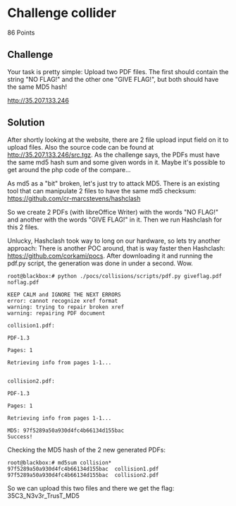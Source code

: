# Challenge collider

86 Points

## Challenge

Your task is pretty simple: Upload two PDF files. The first should contain the string "NO FLAG!" and the other one "GIVE FLAG!", but both should have the same MD5 hash!

http://35.207.133.246

## Solution

After shortly looking at the website, there are 2 file upload input field on it to upload files. Also the source code can be found at http://35.207.133.246/src.tgz. As the challenge says, the PDFs must have the same md5 hash sum and some given words in it. Maybe it's possible to get around the php code of the compare...

As md5 as a "bit" broken, let's just try to attack MD5. There is an existing tool that can manipulate 2 files to have the same md5 checksum: https://github.com/cr-marcstevens/hashclash

So we create 2 PDFs (with libreOffice Writer) with the words "NO FLAG!" and another with the words "GIVE FLAG!" in it. Then we run Hashclash for this 2 files.

Unlucky, Hashclash took way to long on our hardware, so lets try another approach: There is another POC around, that is way faster then Hashclash: https://github.com/corkami/pocs. After downloading it and running the pdf.py script, the generation was done in under a second. Wow.

```
root@blackbox:# python ./pocs/collisions/scripts/pdf.py giveflag.pdf noflag.pdf

KEEP CALM and IGNORE THE NEXT ERRORS
error: cannot recognize xref format
warning: trying to repair broken xref
warning: repairing PDF document

collision1.pdf:

PDF-1.3

Pages: 1

Retrieving info from pages 1-1...


collision2.pdf:

PDF-1.3

Pages: 1

Retrieving info from pages 1-1...

MD5: 97f5289a50a930d4fc4b66134d155bac
Success!
```

Checking the MD5 hash of the 2 new generated PDFs:
```
root@blackbox:# md5sum collision*
97f5289a50a930d4fc4b66134d155bac  collision1.pdf
97f5289a50a930d4fc4b66134d155bac  collision2.pdf
```

So we can upload this two files and there we get the flag: 35C3_N3v3r_TrusT_MD5
